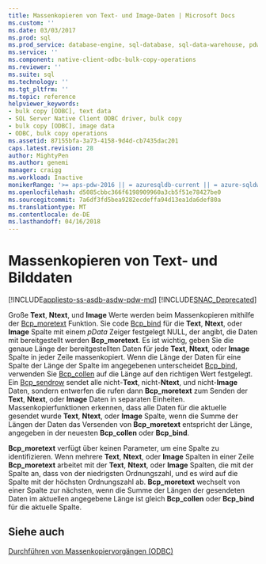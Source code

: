 ```yaml
---
title: Massenkopieren von Text- und Image-Daten | Microsoft Docs
ms.custom: ''
ms.date: 03/03/2017
ms.prod: sql
ms.prod_service: database-engine, sql-database, sql-data-warehouse, pdw
ms.service: ''
ms.component: native-client-odbc-bulk-copy-operations
ms.reviewer: ''
ms.suite: sql
ms.technology: ''
ms.tgt_pltfrm: ''
ms.topic: reference
helpviewer_keywords:
- bulk copy [ODBC], text data
- SQL Server Native Client ODBC driver, bulk copy
- bulk copy [ODBC], image data
- ODBC, bulk copy operations
ms.assetid: 87155bfa-3a73-4158-9d4d-cb7435dac201
caps.latest.revision: 28
author: MightyPen
ms.author: genemi
manager: craigg
ms.workload: Inactive
monikerRange: '>= aps-pdw-2016 || = azuresqldb-current || = azure-sqldw-latest || >= sql-server-2016 || = sqlallproducts-allversions'
ms.openlocfilehash: d5085cbbc366f6198909960a3cb5f51e78427be0
ms.sourcegitcommit: 7a6df3fd5bea9282ecdeffa94d13ea1da6def80a
ms.translationtype: MT
ms.contentlocale: de-DE
ms.lasthandoff: 04/16/2018
---
```

# <a name="bulk-copying-text-and-image-data"></a>Massenkopieren von Text- und Bilddaten
[!INCLUDE[appliesto-ss-asdb-asdw-pdw-md](../../includes/appliesto-ss-asdb-asdw-pdw-md.md)]
[!INCLUDE[SNAC_Deprecated](../../includes/snac-deprecated.md)]

  Große **Text**, **Ntext**, und **Image** Werte werden beim Massenkopieren mithilfe der [Bcp_moretext](../../relational-databases/native-client-odbc-extensions-bulk-copy-functions/bcp-moretext.md) Funktion. Sie code [Bcp_bind](../../relational-databases/native-client-odbc-extensions-bulk-copy-functions/bcp-bind.md) für die **Text**, **Ntext**, oder **Image** Spalte mit einem *pData* Zeiger festgelegt NULL, der angibt, die Daten mit bereitgestellt werden **Bcp_moretext**. Es ist wichtig, geben Sie die genaue Länge der bereitgestellten Daten für jede **Text**, **Ntext**, oder **Image** Spalte in jeder Zeile massenkopiert. Wenn die Länge der Daten für eine Spalte der Länge der Spalte im angegebenen unterscheidet [Bcp_bind](../../relational-databases/native-client-odbc-extensions-bulk-copy-functions/bcp-bind.md), verwenden Sie [Bcp_collen](../../relational-databases/native-client-odbc-extensions-bulk-copy-functions/bcp-collen.md) auf die Länge auf den richtigen Wert festgelegt. Ein [Bcp_sendrow](../../relational-databases/native-client-odbc-extensions-bulk-copy-functions/bcp-sendrow.md) sendet alle nicht-**Text**, nicht-**Ntext**, und nicht-**Image** Daten, sondern entwerfen die rufen dann **Bcp_moretext** zum Senden der **Text**, **Ntext**, oder **Image** Daten in separaten Einheiten. Massenkopierfunktionen erkennen, dass alle Daten für die aktuelle gesendet wurde **Text**, **Ntext**, oder **Image** Spalte, wenn die Summe der Längen der Daten das Versenden von **Bcp_moretext** entspricht der Länge, angegeben in der neuesten **Bcp_collen** oder **Bcp_bind**.  
  
 **Bcp_moretext** verfügt über keinen Parameter, um eine Spalte zu identifizieren. Wenn mehrere **Text**, **Ntext**, oder **Image** Spalten in einer Zeile **Bcp_moretext** arbeitet mit der **Text**, **Ntext**, oder **Image** Spalten, die mit der Spalte an, dass von der niedrigsten Ordnungszahl, und es wird auf die Spalte mit der höchsten Ordnungszahl ab. **Bcp_moretext** wechselt von einer Spalte zur nächsten, wenn die Summe der Längen der gesendeten Daten im aktuellen angegebene Länge ist gleich **Bcp_collen** oder **Bcp_bind** für die aktuelle Spalte.  
  
## <a name="see-also"></a>Siehe auch  
 [Durchführen von Massenkopiervorgängen &#40;ODBC&#41;](../../relational-databases/native-client-odbc-bulk-copy-operations/performing-bulk-copy-operations-odbc.md)  
  
  
